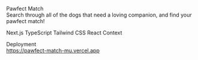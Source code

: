 Pawfect Match  
Search through all of the dogs that need a loving companion, and find your pawfect match!

Next.js
TypeScript
Tailwind CSS
React Context

Deployment  
https://pawfect-match-mu.vercel.app